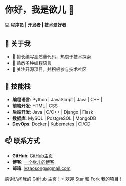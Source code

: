 # 你好，我是欲儿 👋

💻 **程序员 | 开发者 | 技术爱好者**

## 🚀 关于我
- 🔹 擅长编写高质量代码，热衷于技术探索
- 🔹 熟悉多种编程语言
- 🔹 关注开源项目，并积极参与技术社区

## 🔧 技能栈
- **编程语言**: Python | JavaScript | Java | C++ |
- **前端开发**: HTML | CSS 
- **后端开发**: Java | C/C++ | Django | Flask
- **数据库**: MySQL | PostgreSQL | MongoDB
- **DevOps**: Docker | Kubernetes | CI/CD

## 📫 联系方式
- **GitHub**: [GitHub主页](https://github.com/Anyuersuper/Anyuer)
- **博客**: [一个欲儿的博客](http://www.anyuer.club)
- **邮箱**: lvzaosong@gmail.com

感谢访问我的 GitHub 主页！⭐️ 欢迎 Star 和 Fork 我的项目！
